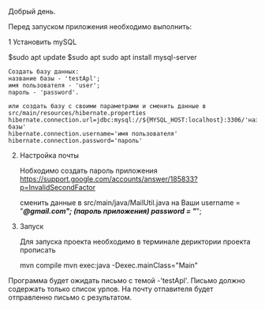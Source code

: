 Добрый день.

Перед запуском приложения необходимо выполнить:

1 Установить mySQL

$sudo apt update
$sudo apt sudo apt install mysql-server

    Создать базу данных: 
    название базы - 'testApl';
    имя пользователя - 'user';
    пароль - 'password'.
    
    или создать базу с своими параметрами и сменить данные в src/main/resources/hibernate.properties
    hibernate.connection.url=jdbc:mysql://${MYSQL_HOST:localhost}:3306/'название базы' 
    hibernate.connection.username='имя пользователя'
    hibernate.connection.password='пароль'
    
2. Настройка почты

    Нобходимо создать пароль приложения 
    https://support.google.com/accounts/answer/185833?p=InvalidSecondFactor

    сменить данные в src/main/java/MailUtil.java на Ваши
    username = "*****@gmail.com";
    (пароль приложения) password = "*****"; 

3. Запуск

    Для запуска проекта необходимо в терминале дериктории проекта прописать 

    mvn compile
    mvn exec:java -Dexec.mainClass="Main"

 Программа будет ожидать письмо с темой -'testApl'. Письмо должно содержать только список урлов. На почту отпавителя будет отправленно письмо с результатом.
